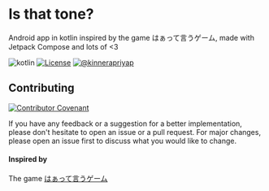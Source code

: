 # Is that tone?

Android app in kotlin inspired by the game はぁって言うゲーム, made with Jetpack Compose and lots of <3 

![kotlin](https://img.shields.io/badge/language-kotlin-orange)
[![License](https://img.shields.io/badge/License-Apache%202.0-blue.svg)](https://opensource.org/licenses/Apache-2.0)
[![@kinnerapriyap](https://img.shields.io/twitter/url?style=social&url=https%3A%2F%2Ftwitter.com%2Fkinnerapriyap)](https://twitter.com/kinnerapriyap)

## Contributing
[![Contributor Covenant](https://img.shields.io/badge/Contributor%20Covenant-v2.0%20adopted-ff69b4.svg)](code_of_conduct.md)

If you have any feedback or a suggestion for a better implementation, please don't hesitate to open an issue or a pull request.
For major changes, please open an issue first to discuss what you would like to change.

#### Inspired by
The game [はぁって言うゲーム](https://www.gentosha-edu.co.jp/book/b547849.html)
